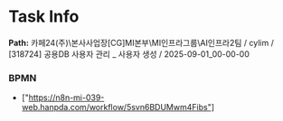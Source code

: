# Task Info

**Path:** 카페24(주)\본사사업장\[CG]MI본부\MI인프라그룹\AI인프라2팀 / cylim / [318724] 공용DB 사용자 관리 _ 사용자 생성 / 2025-09-01_00-00-00

### BPMN
- ["https://n8n-mi-039-web.hanpda.com/workflow/5svn6BDUMwm4Fibs"]

